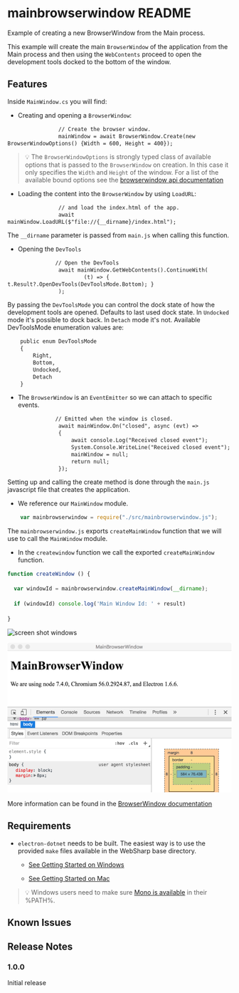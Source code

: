 # mainbrowserwindow README

Example of creating a new BrowserWindow from the Main process.

This example will create the main `BrowserWindow` of the application from the Main process and then using the `WebContents` proceed to open the development tools docked to the bottom of the window.

## Features

Inside `MainWindow.cs` you will find:

- Creating and opening a `BrowserWindow`:

``` c-sharp
                // Create the browser window.
                mainWindow = await BrowserWindow.Create(new BrowserWindowOptions() {Width = 600, Height = 400});
```

> :bulb: The `BrowserWindowOptions` is strongly typed class of available options that is passed to the `BrowserWindow` on creation.  In this case it only specifies the `Width` and `Height` of the window.  For a list of the available bound options see the [browserwindow api documentation](https://github.com/electron/electron/blob/master/docs/api/browser-window.md#new-browserwindowoptions) 

- Loading the content into the `BrowserWindow` by using `LoadURL`:

``` c-sharp
                // and load the index.html of the app.
                await mainWindow.LoadURL($"file://{__dirname}/index.html");
```

The `__dirname` parameter is passed from `main.js` when calling this function.

- Opening the `DevTools`

``` c-sharp
               // Open the DevTools
                await mainWindow.GetWebContents().ContinueWith(
                        (t) => { t.Result?.OpenDevTools(DevToolsMode.Bottom); }
                );
```

By passing the `DevToolsMode` you can control the dock state of how the development tools are opened.  Defaults to last used dock state. In `Undocked` mode it's possible to dock back. In `Detach` mode it's not.
  Available DevToolsMode enumeration values are:

``` c-sharp
    public enum DevToolsMode
    {
        Right,
        Bottom,
        Undocked,
        Detach
    }
```

- The `BrowserWindow` is an `EventEmitter` so we can attach to specific events.

``` c-sharp
               // Emitted when the window is closed.
                await mainWindow.On("closed", async (evt) => 
                {
                    await console.Log("Received closed event");
                    System.Console.WriteLine("Received closed event");
                    mainWindow = null;
                    return null;
                });
```                

Setting up and calling the create method is done through the `main.js` javascript file that creates the application.

- We reference our `MainWindow` module.

``` js
    var mainbrowserwindow = require("./src/mainbrowserwindow.js");
```
The `mainbrowserwindow.js` exports `createMainWindow` function that we will use to call the `MainWindow` module. 

- In the `createwindow` function we call the exported `createMainWindow` function. 

``` js
function createWindow () {

  var windowId = mainbrowserwindow.createMainWindow(__dirname);

  if (windowId) console.log('Main Window Id: ' + result)

}

```

![screen shot windows](images/browserwindow-windows.png)

![screen shot mac](images/browserwindow-mac.png)

More information can be found in the [BrowserWindow documentation](https://github.com/electron/electron/blob/master/docs/api/browser-window.md#browserwindow)

## Requirements

   * `electron-dotnet` needs to be built.  The easiest way is to use the provided `make` files available in the WebSharp base directory.  
   
      * [See Getting Started on Windows](https://github.com/xamarin/WebSharp/blob/master/docs/getting-started/getting-started-dev-windows.md)
   
      * [See Getting Started on Mac](https://github.com/xamarin/WebSharp/blob/master/docs/getting-started/getting-started-dev-mac.md)

> :bulb: Windows users need to make sure [Mono is available](https://github.com/xamarin/WebSharp/blob/master/docs/getting-started/getting-started-dev-windows.md#setting-mono-path) in their %PATH%.

## Known Issues



## Release Notes

### 1.0.0

Initial release

